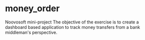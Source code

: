# money_order
Noovosoft mini-project
The objective of the exercise is to create a dashboard based application to track money
transfers from a bank middleman's perspective. 
